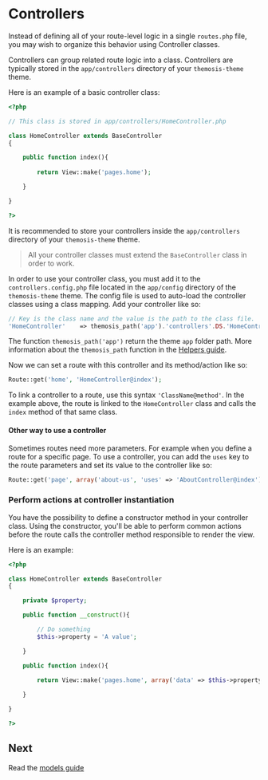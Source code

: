 Controllers
===========

Instead of defining all of your route-level logic in a single `routes.php` file, you may wish to organize this behavior using Controller classes.

Controllers can group related route logic into a class. Controllers are typically stored in the `app/controllers` directory of your `themosis-theme` theme.

Here is an example of a basic controller class:

```php
<?php

// This class is stored in app/controllers/HomeController.php

class HomeController extends BaseController
{

	public function index(){
	
		return View::make('pages.home');

	}

}

?>
```

It is recommended to store your controllers inside the `app/controllers` directory of your `themosis-theme` theme.

> All your controller classes must extend the `BaseController` class in order to work.

In order to use your controller class, you must add it to the `controllers.config.php` file located in the `app/config` directory of the `themosis-theme` theme. The config file is used to auto-load the controller classes using a class mapping. Add your controller like so:

```php
// Key is the class name and the value is the path to the class file.
'HomeController'	=> themosis_path('app').'controllers'.DS.'HomeController.php'
```

The function `themosis_path('app')` return the theme `app` folder path. More information about the `themosis_path` function in the [Helpers guide](https://github.com/themosis/documentation/blob/master/helpers.md).

Now we can set a route with this controller and its method/action like so:

```php
Route::get('home', 'HomeController@index');
```

To link a controller to a route, use this syntax `'ClassName@method'`. In the example above, the route is linked to the `HomeController` class and calls the `index` method of that same class.

#### Other way to use a controller

Sometimes routes need more parameters. For example when you define a route for a specific page. To use a controller, you can add the `uses` key to the route parameters and set its value to the controller like so:

```php
Route::get('page', array('about-us', 'uses' => 'AboutController@index'));
```

### Perform actions at controller instantiation

You have the possibility to define a constructor method in your controller class. Using the constructor, you'll be able to perform common actions before the route calls the controller method responsible to render the view.

Here is an example:
```php
<?php

class HomeController extends BaseController
{

	private $property;

	public function __construct(){

		// Do something
		$this->property = 'A value';

	}

	public function index(){
	
		return View::make('pages.home', array('data' => $this->property));

	}

}

?>
```

Next
----
Read the [models guide](https://github.com/themosis/documentation/blob/master/models.md)


